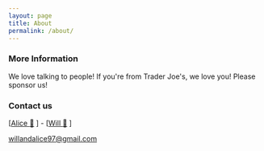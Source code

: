 ```yaml
---
layout: page
title: About
permalink: /about/
---
```



### More Information

We love talking to people! If you're from Trader Joe's, we love you! Please sponsor us!

### Contact us

[[Alice :octopus:](https://aliceetan.github.io/) ] - [[Will :blowfish:](https://will-hodge.github.io/) ]

[willandalice97@gmail.com](mailto:willandalice97@gmail.com)
